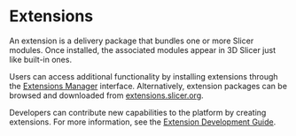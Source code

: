 # Extensions

An extension is a delivery package that bundles one or more Slicer modules. Once installed, the associated modules appear in 3D Slicer just like built-in ones.

Users can access additional functionality by installing extensions through the [Extensions Manager](extensions_manager.md) interface. Alternatively, extension packages can be browsed and downloaded from [extensions.slicer.org](https://extensions.slicer.org).

Developers can contribute new capabilities to the platform by creating extensions. For more information, see the [Extension Development Guide](/developer_guide/extensions.md).
